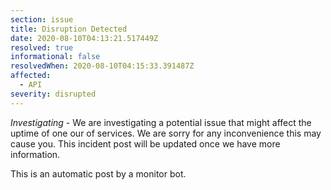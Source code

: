 ```yaml
---
section: issue
title: Disruption Detected
date: 2020-08-10T04:13:21.517449Z
resolved: true
informational: false
resolvedWhen: 2020-08-10T04:15:33.391487Z
affected:
  - API
severity: disrupted
---
```

*Investigating* - We are investigating a potential issue that might affect the uptime of one our of services. We are sorry for any inconvenience this may cause you. This incident post will be updated once we have more information.

This is an automatic post by a monitor bot.
        